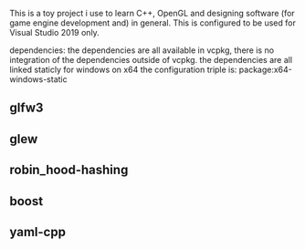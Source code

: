 This is a toy project i use to learn C++, OpenGL and designing software (for game engine development and) in general.
This is configured to be used for Visual Studio 2019 only. 

dependencies:
the dependencies are all available in vcpkg, there is no integration of the dependencies outside of vcpkg.
the dependencies are all linked staticly for windows on x64
the configuration triple is: package:x64-windows-static
##  glfw3
##  glew
##  robin_hood-hashing
##  boost
##  yaml-cpp
